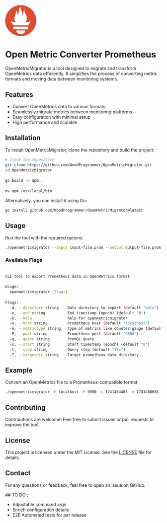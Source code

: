 <div><img src="docs/img/image.png" width="100"/><h1>Open Metric Converter Prometheus</h1></div>

OpenMetricMigrator is a tool designed to migrate and transform OpenMetrics data efficiently. It simplifies the process of converting metric formats and moving data between monitoring systems.

## Features

- Convert OpenMetrics data to various formats
- Seamlessly migrate metrics between monitoring platforms
- Easy configuration with minimal setup
- High performance and scalable

## Installation

To install OpenMetricMigrator, clone the repository and build the project:

```sh
# Clone the repository
git clone https://github.com/WoodProgrammer/OpenMetricMigrator.git
cd OpenMetricMigrator

go build -o opm .

mv opm /usr/local/bin
```

Alternatively, you can install it using Go:

```sh
go install github.com/WoodProgrammer/OpenMetricMigrator@latest
```

## Usage

Run the tool with the required options:

```sh
./openmetricmigrator --input input-file.prom --output output-file.prom --targetdir target-dir
```

### Available Flags


```sh

CLI tool to export Prometheus data in OpenMetrics format

Usage:
  openmetricmigrator [flags]

Flags:
  -d, --directory string    Data directory to export (default "data")
  -e, --end string          End timestamp (epoch) (default "0")
  -h, --help                help for openmetricmigrator
  -H, --host string         Prometheus host (default "localhost")
  -m, --metrictype string   Type of metrics like counter|gauge (default "counter")
  -P, --port string         Prometheus port (default "9090")
  -q, --query string        PromQL query
  -s, --start string        Start timestamp (epoch) (default "0")
  -t, --step string         Query step (default "15s")
  -T, --targetdir string    Target prometheus data directory

```

## Example

Convert an OpenMetrics file to a Prometheus-compatible format:

```sh
./openmetricmigrator -H localhost -P 9090 -s 1741484483 -e 1741488083 -q 'up{job="prometheus"}'
```

## Contributing

Contributions are welcome! Feel free to submit issues or pull requests to improve the tool.

## License

This project is licensed under the MIT License. See the [LICENSE](LICENSE) file for details.

## Contact

For any questions or feedback, feel free to open an issue on GitHub.

## TO DO ;

* Adjustable command args
* Enrich configuration details
* E2E Automated tests for per release
